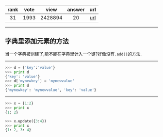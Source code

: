 
| rank | vote | view | answer | url |
|:-:|:-:|:-:|:-:|:-:|
|31|1993|2428894|20| [url](http://stackoverflow.com/questions/1024847/add-new-keys-to-a-dictionary) |
***

## 字典里添加元素的方法

当一个字典被创建了,能不能在字典里计入一个键?好像没有`.add()`的方法.

***

```python
>>> d = {'key':'value'}
>>> print d
{'key': 'value'}
>>> d['mynewkey'] = 'mynewvalue'
>>> print d
{'mynewkey': 'mynewvalue', 'key': 'value'}
```

***

```python
>>> x = {1:2}
>>> print x
{1: 2}

>>> x.update({3:4})
>>> print x
{1: 2, 3: 4}
```